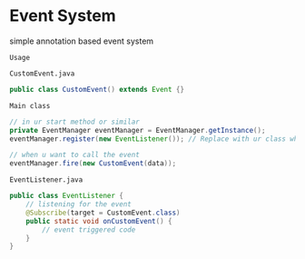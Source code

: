 # Event System
simple annotation based event system


`Usage`

`CustomEvent.java`
```java
public class CustomEvent() extends Event {}
```

`Main class`
```java
// in ur start method or similar
private EventManager eventManager = EventManager.getInstance();
eventManager.register(new EventListener()); // Replace with ur class where the event should be called

// when u want to call the event
eventManager.fire(new CustomEvent(data));
```
`EventListener.java`
```java
public class EventListener {
    // listening for the event
    @Subscribe(target = CustomEvent.class)
    public static void onCustomEvent() {
        // event triggered code
    }   
}
```
